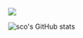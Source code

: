 ![](https://api.visitorbadge.io/api/VisitorHit?user=Scodive&repo=Scodive&countColor=%57068c)

![sco's GitHub stats](https://github-readme-stats.vercel.app/api?username=Scodive&show_icons=true&count_private=true&theme=radical)

